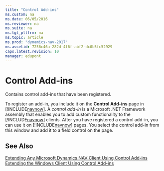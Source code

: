 ```yaml
---
title: "Control Add-ins"
ms.custom: na
ms.date: 06/05/2016
ms.reviewer: na
ms.suite: na
ms.tgt_pltfrm: na
ms.topic: article
ms.prod: "dynamics-nav-2017"
ms.assetid: 7256c46a-282d-4f6f-abf2-dc0b5fc52929
caps.latest.revision: 10
manager: edupont
---
```

# Control Add-ins
Contains control add-ins that have been registered.  

 To register an add-in, you include it on the **Control Add-ins** page in [!INCLUDE[navnow](../includes/navnow_md.md)]. A *control add-in* is a Microsoft .NET Framework assembly that enables you to add custom functionality to the [!INCLUDE[navnow](../includes/navnow_md.md)] clients. After you have registered a control add-in, you can use it on [!INCLUDE[navnow](../includes/navnow_md.md)] pages. You select the control add-in from this window and add it to a field control on the page.  

## See Also  
 [Extending Any Microsoft Dynamics NAV Client Using Control Add-ins](../Extending-Any-Microsoft-Dynamics-NAV-Client-Using-Control-Add-ins.md)   
 [Extending the Windows Client Using Control Add-ins](../Extending-the-Windows-Client-Using-Control-Add-ins.md)
